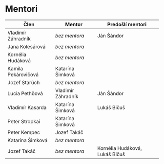 # Mentori

| Člen                | Mentor                               | Predošlí mentori                     |
|---------------------|--------------------------------------|--------------------------------------|
| Vladimír Záhradník  | *bez mentora*                        | Ján Šándor                           |
| Jana Kolesárová     | *bez mentora*                        |                                      |
| Kornélia Hudáková   | *bez mentora*                        |                                      |
| Kamila Pekárovičová | Katarína Šimková                     |                                      |
| Jozef Starúch       | *bez mentora*                        |                                      |
| Lucia Pethöová      | Vladimír Záhradník                   | Ján Šándor                           |
| Vladimír Kasarda    | Katarína Šimková                     | Lukáš Bičuš                          |
| Peter Stropkai      | Katarína Šimková                     |                                      |
| Peter Kempec        | Jozef Takáč                          |                                      |
| Katarína Šimková    | *bez mentora*                        |                                      |
| Jozef Takáč         | *bez mentora*                        | Kornélia Hudáková, Lukáš Bičuš       |
